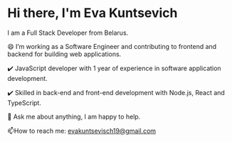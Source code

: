 # Hi there, I'm Eva Kuntsevich

I am a Full Stack Developer  from Belarus.

😄 I’m working as a Software Engineer and contributing to frontend and backend for building web applications.

   ✔️ JavaScript developer with 1 year of experience in software application development.

   ✔️ Skilled in back-end and front-end development with Node.js, React and TypeScript.


💬 Ask me about anything, I am happy to help.

📫How to reach me: evakuntsevisch19@gmail.com

